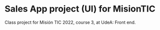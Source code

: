 # Sales App project (UI) for MisionTIC

Class project for Misión TIC 2022, course 3, at UdeA: Front end.

